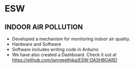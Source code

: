 # ESW

## INDOOR AIR POLLUTION

* Developed a mechanism for monitoring indoor air quality. 
* Hardware and Software
* Software includes writing code in Arduino
* We have also created a Dashboard. Check it out at https://github.com/iamgeethika/ESW-DASHBOARD



